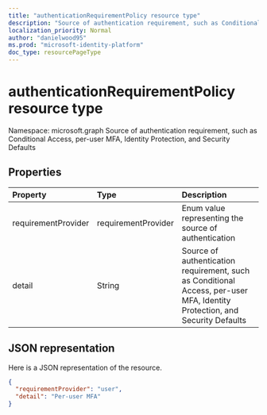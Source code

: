 ```yaml
---
title: "authenticationRequirementPolicy resource type"
description: "Source of authentication requirement, such as Conditional Access, per-user MFA, Identity Protection, and Security Defaults"
localization_priority: Normal
author: "danielwood95"
ms.prod: "microsoft-identity-platform"
doc_type: resourcePageType
---
```


# authenticationRequirementPolicy resource type

Namespace: microsoft.graph
Source of authentication requirement, such as Conditional Access, per-user MFA, Identity Protection, and Security Defaults



## Properties
| Property	   | Type	|Description|
|:---------------|:--------|:----------|
|requirementProvider|requirementProvider|Enum value representing the source of authentication|
|detail|String|Source of authentication requirement, such as Conditional Access, per-user MFA, Identity Protection, and Security Defaults|


## JSON representation

Here is a JSON representation of the resource.

<!-- {
  "blockType": "resource",
  "optionalProperties": [

  ],
  "@odata.type": "microsoft.graph.authenticationRequirementPolicy"
}-->

```json
{
  "requirementProvider": "user",
  "detail": "Per-user MFA"
}

```

